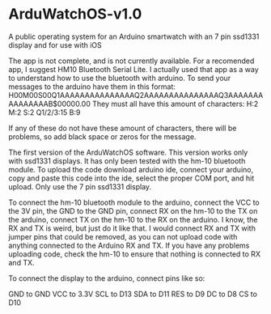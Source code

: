# ArduWatchOS-v1.0
A public operating system for an Arduino smartwatch with an 7 pin ssd1331 display and for use with iOS

The app is not complete, and is not currently available.
For a recomended app, I suggest HM10 Bluetooth Serial Lite.
I actually used that app as a way to understand how to use the bluetooth with arduino.
To send your messages to the arduino have them in this format:
H00M00S00Q1AAAAAAAAAAAAAAAQ2AAAAAAAAAAAAAAAQ3AAAAAAAAAAAAAAAB$00000.00
They must all have this amount of characters:
H:2
M:2
S:2
Q1/2/3:15
B:9

If any of these do not have these amount of characters, there will be problems, so add black space or zeros for the message.

The first version of the ArduWatchOS software. 
This version works only with ssd1331 displays. 
It has only been tested with the hm-10 bluetooth module. 
To upload the code download arduino ide, connect your arduino, copy and paste this code into the ide, 
select the proper COM port, and hit upload.
Only use the 7 pin ssd1331 display.

To connect the hm-10 bluetooth module to the arduino, connect the VCC to the 3V pin, the GND to the GND pin,
connect RX on the hm-10 to the TX on the arduino, connect TX on the hm-10 to the RX on the arduino. I know, the RX and TX is weird, but 
just do it like that. I would connect RX and TX with jumper pins that could be removed, as you can not upload code with anything connected
to the Arduino RX and TX. If you have any problems uploading code, check the hm-10 to ensure that nothing is connected to RX and TX.


To connect the display to the arduino, connect pins like so:

GND to GND
VCC to 3.3V
SCL to D13
SDA to D11
RES to D9
DC to D8
CS to D10
